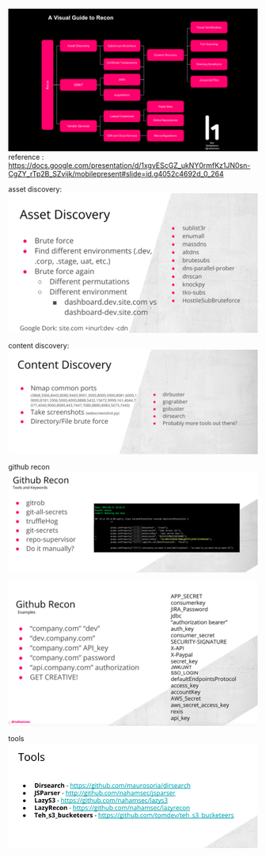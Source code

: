 ![](attachments/recon%20visual%20guide.png)
reference : <https://docs.google.com/presentation/d/1xgvEScGZ_ukNY0rmfKz1JN0sn-CgZY_rTp2B_SZvijk/mobilepresent#slide=id.g4052c4692d_0_264>


asset discovery:
![](attachments/asset%20discovery.png)



content discovery:
![](attachments/content%20discovery.png)

github recon
![](attachments/github%20recon.png)


![](attachments/second.png)



tools
![](attachments/all%20recon%20tools.png)